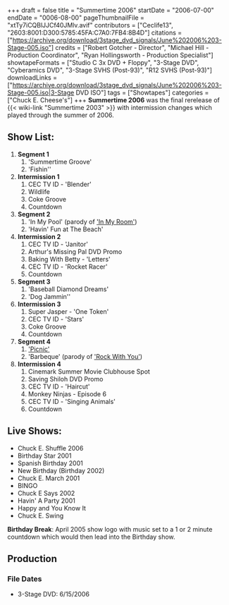 +++
draft = false
title = "Summertime 2006"
startDate = "2006-07-00"
endDate = "0006-08-00"
pageThumbnailFile = "xtTy7iCQBlJJCf40JMlv.avif"
contributors = ["Ceclife13", "2603:8001:D300:5785:45FA:C7A0:7FB4:8B4D"]
citations = ["https://archive.org/download/3stage_dvd_signals/June%202006%203-Stage-005.iso"]
credits = ["Robert Gotcher - Director", "Michael Hill - Production Coordinator", "Ryan Hollingsworth - Production Specialist"]
showtapeFormats = ["Studio C 3x DVD + Floppy", "3-Stage DVD", "Cyberamics DVD", "3-Stage SVHS (Post-93)", "R12 SVHS (Post-93)"]
downloadLinks = ["https://archive.org/download/3stage_dvd_signals/June%202006%203-Stage-005.iso|3-Stage DVD ISO"]
tags = ["Showtapes"]
categories = ["Chuck E. Cheese's"]
+++
**Summertime 2006** was the final rerelease of {{< wiki-link "Summertime 2003" >}} with intermission changes which played through the summer of 2006.

## Show List:

1.  **Segment 1**
    1.  'Summertime Groove'
    2.  'Fishin''
2.  **Intermission 1**
    1.  CEC TV ID - 'Blender'
    2.  Wildlife
    3.  Coke Groove
    4.  Countdown
3.  **Segment 2**
    1.  'In My Pool' (parody of ['In My Room'](https://en.wikipedia.org/wiki/In_My_Room))
    2.  'Havin' Fun at The Beach'
4.  **Intermission 2**
    1.  CEC TV ID - 'Janitor'
    2.  Arthur's Missing Pal DVD Promo
    3.  Baking With Betty - 'Letters'
    4.  CEC TV ID - 'Rocket Racer'
    5.  Countdown
5.  **Segment 3**
    1.  'Baseball Diamond Dreams'
    2.  'Dog Jammin''
6.  **Intermission 3**
    1.  Super Jasper - 'One Token'
    2.  CEC TV ID - 'Stars'
    3.  Coke Groove
    4.  Countdown
7.  **Segment 4**
    1.  ['Picnic'](https://raffi.fandom.com/wiki/Going_On_a_Picnic)
    2.  'Barbeque' (parody of ['Rock With You'](https://en.wikipedia.org/wiki/Rock_with_You))
8.  **Intermission 4**
    1.  Cinemark Summer Movie Clubhouse Spot
    2.  Saving Shiloh DVD Promo
    3.  CEC TV ID - 'Haircut'
    4.  Monkey Ninjas - Episode 6
    5.  CEC TV ID - 'Singing Animals'
    6.  Countdown

## Live Shows:

- Chuck E. Shuffle 2006
- Birthday Star 2001
- Spanish Birthday 2001
- New Birthday (Birthday 2002)
- Chuck E. March 2001
- BINGO
- Chuck E Says 2002
- Havin' A Party 2001
- Happy and You Know It
- Chuck E. Swing 

**Birthday Break**: April 2005 show logo with music set to a 1 or 2 minute countdown which would then lead into the Birthday show.

## Production

### File Dates

- 3-Stage DVD: 6/15/2006

